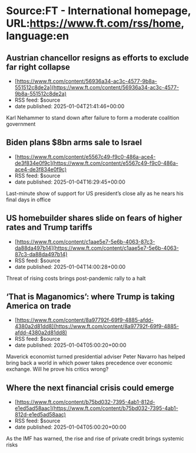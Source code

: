 # Source:FT - International homepage, URL:https://www.ft.com/rss/home, language:en

## Austrian chancellor resigns as efforts to exclude far right collapse
 - [https://www.ft.com/content/56936a34-ac3c-4577-9b8a-551512c8de2a](https://www.ft.com/content/56936a34-ac3c-4577-9b8a-551512c8de2a)
 - RSS feed: $source
 - date published: 2025-01-04T21:41:46+00:00

Karl Nehammer to stand down after failure to form a moderate coalition government

## Biden plans $8bn arms sale to Israel
 - [https://www.ft.com/content/e5567c49-f9c0-486a-ace4-de3f834e0f9c](https://www.ft.com/content/e5567c49-f9c0-486a-ace4-de3f834e0f9c)
 - RSS feed: $source
 - date published: 2025-01-04T16:29:45+00:00

Last-minute show of support for US president’s close ally as he nears his final days in office

## US homebuilder shares slide on fears of higher rates and Trump tariffs
 - [https://www.ft.com/content/c1aae5e7-5e6b-4063-87c3-da88da497b14](https://www.ft.com/content/c1aae5e7-5e6b-4063-87c3-da88da497b14)
 - RSS feed: $source
 - date published: 2025-01-04T14:00:28+00:00

Threat of rising costs brings post-pandemic rally to a halt

## ‘That is Maganomics’: where Trump is taking America on trade
 - [https://www.ft.com/content/8a97792f-69f9-4885-afdd-4380a2d81dd8](https://www.ft.com/content/8a97792f-69f9-4885-afdd-4380a2d81dd8)
 - RSS feed: $source
 - date published: 2025-01-04T05:00:20+00:00

Maverick economist turned presidential adviser Peter Navarro has helped bring back a world in which power takes precedence over economic exchange. Will he prove his critics wrong?

## Where the next financial crisis could emerge
 - [https://www.ft.com/content/b75bd032-7395-4ab1-812d-e1ed5ad58aac](https://www.ft.com/content/b75bd032-7395-4ab1-812d-e1ed5ad58aac)
 - RSS feed: $source
 - date published: 2025-01-04T05:00:20+00:00

As the IMF has warned, the rise and rise of private credit brings systemic risks

